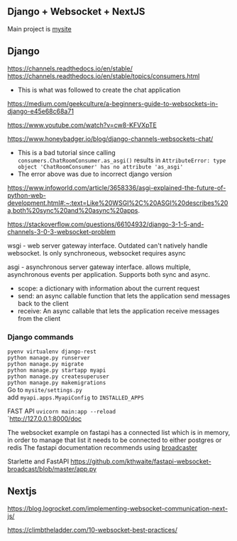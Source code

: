 Django + Websocket + NextJS
---------------------------

Main project is [mysite](./mysite)

Django
------
https://channels.readthedocs.io/en/stable/
https://channels.readthedocs.io/en/stable/topics/consumers.html
- This is what was followed to create the chat application

https://medium.com/geekculture/a-beginners-guide-to-websockets-in-django-e45e68c68a71

https://www.youtube.com/watch?v=cw8-KFVXpTE

https://www.honeybadger.io/blog/django-channels-websockets-chat/
- This is a bad tutorial since calling `consumers.ChatRoomConsumer.as_asgi()` results in `AttributeError: type object 'ChatRoomConsumer' has no attribute 'as_asgi'`
- The error above was due to incorrect django version

https://www.infoworld.com/article/3658336/asgi-explained-the-future-of-python-web-development.html#:~:text=Like%20WSGI%2C%20ASGI%20describes%20a,both%20sync%20and%20async%20apps.

https://stackoverflow.com/questions/66104932/django-3-1-5-and-channels-3-0-3-websocket-problem

wsgi - web server gateway interface. Outdated can't natively handle websocket. Is only synchroneous, websocket requires async

asgi - asynchronous server gateway interface. allows multiple, asynchronous events per application. Supports both sync and async.
- scope: a dictionary with information about the current request
- send: an async callable function that lets the application send messages back to the client
- receive: An async callable that lets the application receive messages from the client


### Django commands
`pyenv virtualenv django-rest`\
`python manage.py runserver`\
`python manage.py migrate`\
`python manage.py startapp myapi`\
`python manage.py createsuperuser`\
`python manage.py makemigrations`\
Go to `mysite/settings.py`\
add `myapi.apps.MyapiConfig` to `INSTALLED_APPS`


FAST API
`uvicorn main:app --reload`\
`http://127.0.0.1:8000/doc

The websocket example on fastapi has a connected list which is in memory, in order to manage that list it needs to be connected to either postgres or redis
The fastapi documentation recommends using [broadcaster](https://github.com/encode/broadcaster)

Starlette and FastAPI
https://github.com/kthwaite/fastapi-websocket-broadcast/blob/master/app.py

Nextjs
------
https://blog.logrocket.com/implementing-websocket-communication-next-js/

https://climbtheladder.com/10-websocket-best-practices/